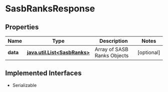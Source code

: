 

# SasbRanksResponse


## Properties

Name | Type | Description | Notes
------------ | ------------- | ------------- | -------------
**data** | [**java.util.List&lt;SasbRanks&gt;**](SasbRanks.md) | Array of SASB Ranks Objects |  [optional]


## Implemented Interfaces

* Serializable


